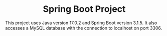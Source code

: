 <h1 align="center">Spring Boot Project</h1>
This project uses Java version 17.0.2 and Spring Boot version 3.1.5.
It also accesses a MySQL database with the connection to localhost on port 3306.
